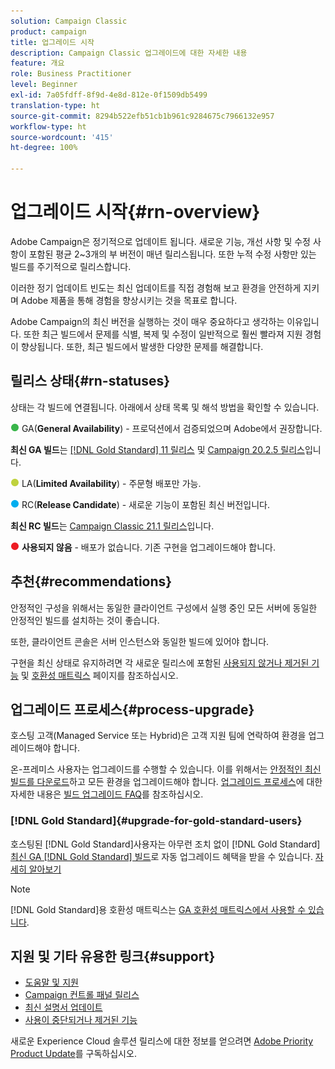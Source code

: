 ```yaml
---
solution: Campaign Classic
product: campaign
title: 업그레이드 시작
description: Campaign Classic 업그레이드에 대한 자세한 내용
feature: 개요
role: Business Practitioner
level: Beginner
exl-id: 7a05fdff-8f9d-4e8d-812e-0f1509db5499
translation-type: ht
source-git-commit: 8294b522efb51cb1b961c9284675c7966132e957
workflow-type: ht
source-wordcount: '415'
ht-degree: 100%

---
```


# 업그레이드 시작{#rn-overview}

Adobe Campaign은 정기적으로 업데이트 됩니다. 새로운 기능, 개선 사항 및 수정 사항이 포함된 평균 2~3개의 부 버전이 매년 릴리스됩니다. 또한 누적 수정 사항만 있는 빌드를 주기적으로 릴리스합니다.

이러한 정기 업데이트 빈도는 최신 업데이트를 직접 경험해 보고 환경을 안전하게 지키며 Adobe 제품을 통해 경험을 향상시키는 것을 목표로 합니다.

Adobe Campaign의 최신 버전을 실행하는 것이 매우 중요하다고 생각하는 이유입니다. 또한 최근 빌드에서 문제를 식별, 복제 및 수정이 일반적으로 훨씬 빨라져 지원 경험이 향상됩니다. 또한, 최근 빌드에서 발생한 다양한 문제를 해결합니다.

## 릴리스 상태{#rn-statuses}

상태는 각 빌드에 연결됩니다. 아래에서 상태 목록 및 해석 방법을 확인할 수 있습니다.

![](assets/do-not-localize/green3.png) GA(**General Availability**) - 프로덕션에서 검증되었으며 Adobe에서 권장합니다.

**최신 GA 빌드**&#x200B;는 [[!DNL Gold Standard] 11 릴리스](../../rn/using/gold-standard.md) 및 [Campaign 20.2.5 릴리스](../../rn/using/release--20-2.md)입니다.

![](assets/do-not-localize/limited3.png) LA(**Limited Availability**) - 주문형 배포만 가능.

![](assets/do-not-localize/blue3.png) RC(**Release Candidate**) - 새로운 기능이 포함된 최신 버전입니다.

**최신 RC 빌드**&#x200B;는 [Campaign Classic 21.1 릴리스](../../rn/using/latest-release.md)입니다.

![](assets/do-not-localize/red3.png) **사용되지 않음** - 배포가 없습니다. 기존 구현을 업그레이드해야 합니다.

## 추천{#recommendations}

안정적인 구성을 위해서는 동일한 클라이언트 구성에서 실행 중인 모든 서버에 동일한 안정적인 빌드를 설치하는 것이 좋습니다.

또한, 클라이언트 콘솔은 서버 인스턴스와 동일한 빌드에 있어야 합니다.

구현을 최신 상태로 유지하려면 각 새로운 릴리스에 포함된 [사용되지 않거나 제거된 기능](../../rn/using/deprecated-features.md) 및 [호환성 매트릭스](../../rn/using/compatibility-matrix.md) 페이지를 참조하십시오.

## 업그레이드 프로세스{#process-upgrade}

호스팅 고객(Managed Service 또는 Hybrid)은 고객 지원 팀에 연락하여 환경을 업그레이드해야 합니다.

온-프레미스 사용자는 업그레이드를 수행할 수 있습니다. 이를 위해서는 [안정적인 최신 빌드를 다운로드](https://experience.adobe.com/#/downloads/content/software-distribution/en/campaign.html)하고 모든 환경을 업그레이드해야 합니다. [업그레이드 프로세스](../../production/using/build-upgrade.md)에 대한 자세한 내용은 [빌드 업그레이드 FAQ](../../platform/using/faq-build-upgrade.md)를 참조하십시오.

### [!DNL Gold Standard]{#upgrade-for-gold-standard-users}

호스팅된 [!DNL Gold Standard]사용자는 아무런 조치 없이 [!DNL Gold Standard][최신 GA  [!DNL Gold Standard] 빌드](../../rn/using/gold-standard.md#gs-11)로 자동 업그레이드 혜택을 받을 수 있습니다. [자세히 알아보기](../../rn/using/gs-overview.md)

>[!NOTE]
>[!DNL Gold Standard]용 호환성 매트릭스는 [GA 호환성 매트릭스에서 사용할 수 있습니다](../../rn/using/compatibility-matrix-gs.md).

## 지원 및 기타 유용한 링크{#support}

* [도움말 및 지원](../../support.md)
* [Campaign 컨트롤 패널 릴리스](https://docs.adobe.com/content/help/ko-KR/control-panel/using/release-notes.html)
* [최신 설명서 업데이트](../../rn/using/documentation-updates.md)
* [사용이 중단되거나 제거된 기능](../../rn/using/deprecated-features.md)

새로운 Experience Cloud 솔루션 릴리스에 대한 정보를 얻으려면 [Adobe Priority Product Update](https://www.adobe.com/subscription/priority-product-update.html)를 구독하십시오.
